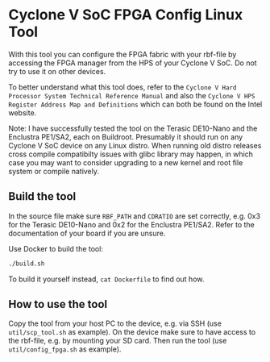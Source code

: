 # Cyclone V SoC FPGA Config Linux Tool

With this tool you can configure the FPGA fabric with your rbf-file by 
accessing the FPGA manager from the HPS of your Cyclone V SoC. Do not try to 
use it on other devices.

To better understand what this tool does, refer to the 
`Cyclone V Hard Processor System Technical Reference Manual` and also the 
`Cyclone V HPS Register Address Map and Definitions` which can both be found 
on the Intel website.

Note: I have successfully tested the tool on the Terasic DE10-Nano and the 
Enclustra PE1/SA2, each on Buildroot. Presumably it should run on any 
Cyclone V SoC device on any Linux distro. When running old distro releases 
cross compile compatibilty issues with glibc library may happen, in which 
case you may want to consider upgrading to a new kernel and root file system 
or compile natively.

## Build the tool

In the source file make sure `RBF_PATH` and `CDRATIO` are set correctly, 
e.g. 0x3 for the Terasic DE10-Nano and 0x2 for the Enclustra PE1/SA2. Refer to 
the documentation of your board if you are unsure.

Use Docker to build the tool:

```bash
./build.sh
```

To build it yourself instead, `cat Dockerfile` to find out how.

## How to use the tool

Copy the tool from your host PC to the device, e.g. via SSH (use 
`util/scp_tool.sh` as example). On the device make sure to have access to the 
rbf-file, e.g. by mounting your SD card. Then run the tool (use 
`util/config_fpga.sh` as example).

